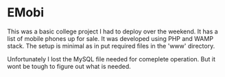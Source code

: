 EMobi
=====

This was a basic college project I had to deploy over the weekend. 
It has a list of mobile phones up for sale. It was developed using PHP and WAMP stack. The setup is minimal as in put required files in the 'www' directory.

Unfortunately I lost the MySQL file needed for comeplete operation. But it wont be tough to figure out what is needed.
